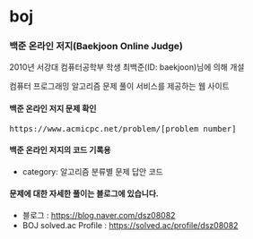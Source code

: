 # boj
### 백준 온라인 저지(Baekjoon Online Judge)
<p>2010년 서강대 컴퓨터공학부 학생 최백준(ID: baekjoon)님에 의해 개설</p>
<p>컴퓨터 프로그래밍 알고리즘 문제 풀이 서비스를 제공하는 웹 사이트</p>


#### 백준 온라인 저지 문제 확인
<pre>https://www.acmicpc.net/problem/[problem number]</pre>

#### 백준 온라인 저지의 코드 기록용
- category: 알고리즘 분류별 문제 답안 코드

#### 문제에 대한 자세한 풀이는 블로그에 있습니다.
- 블로그 : https://blog.naver.com/dsz08082
- BOJ solved.ac Profile : https://solved.ac/profile/dsz08082